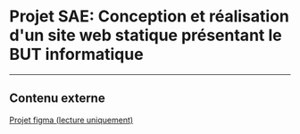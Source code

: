 # Projet SAE: Conception et réalisation d'un site web statique présentant le BUT informatique

---

## Contenu externe
[Projet figma (lecture uniquement)](https://www.figma.com/file/h5btcinlv786sY2eUEmah8/projet-site-pr%C3%A9sentation-BUT-team-library?node-id=312%3A4)